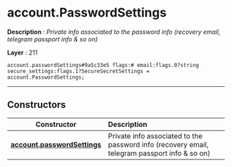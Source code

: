 # account.PasswordSettings

**Description** : *Private info associated to the password info (recovery email, telegram passport info & so on)*

**Layer** : 211

```tl
account.passwordSettings#9a5c33e5 flags:# email:flags.0?string secure_settings:flags.1?SecureSecretSettings = account.PasswordSettings;
```

---

## Constructors

| Constructor | Description |
| :---: | :--- |
| [**account.passwordSettings**](constructor/account.passwordSettings) | Private info associated to the password info (recovery email, telegram passport info & so on) |